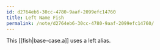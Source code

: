 ```yaml
---
id: d2764eb6-30cc-4780-9aaf-2099efc14760
title: Left Name Fish
permalink: /note/d2764eb6-30cc-4780-9aaf-2099efc14760/
---
```

This [[fish|base-case.a]] uses a left alias.
